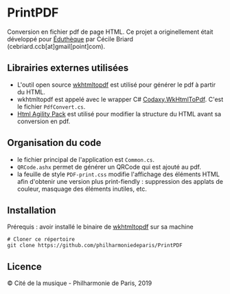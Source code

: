 PrintPDF
=========================

Conversion en fichier pdf de page HTML.
Ce projet a originellement était développé pour [Éduthèque](https://edutheque.philharmoniedeparis.fr/) par Cécile Briard (cebriard.ccb[at]gmail[point]com).

## Librairies externes utilisées
- L'outil open source [wkhtmltopdf](https://wkhtmltopdf.org/) est utilisé pour générer le pdf à partir du HTML.
- wkhtmltopdf est appelé avec le wrapper C# [Codaxy.WkHtmlToPdf](https://github.com/codaxy/wkhtmltopdf). C'est le fichier `PdfConvert.cs`.
- [Html Agility Pack](https://html-agility-pack.net/) est utilisé pour modifier la structure du HTML avant sa conversion en pdf.

## Organisation du code
- le fichier principal de l'application est `Common.cs`.
- `QRCode.ashx` permet de générer un QRCode qui est ajouté au pdf.
- la feuille de style `PDF-print.css` modifie l'affichage des éléments HTML afin d'obtenir une version plus print-fiendly : suppression des applats de couleur, masquage des éléments inutiles, etc.

## Installation

Prérequis : avoir installé le binaire de [wkhtmltopdf](https://wkhtmltopdf.org/) sur sa machine

```
# Cloner ce répertoire
git clone https://github.com/philharmoniedeparis/PrintPDF
```

## Licence

© Cité de la musique - Philharmonie de Paris, 2019
